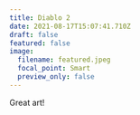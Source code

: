 ```yaml
---
title: Diablo 2
date: 2021-08-17T15:07:41.710Z
draft: false
featured: false
image:
  filename: featured.jpeg
  focal_point: Smart
  preview_only: false
---
```

Great art!